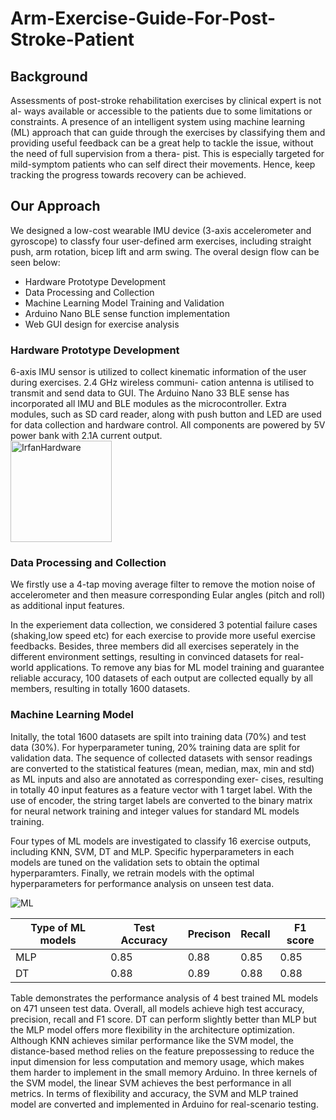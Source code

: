 # Arm-Exercise-Guide-For-Post-Stroke-Patient

## Background
Assessments of post-stroke rehabilitation exercises by clinical expert is not al- ways available or accessible to the patients due to some limitations or constraints. A presence of an intelligent system using machine learning (ML) approach that can guide through the exercises by classifying them and providing useful feedback can be a great help to tackle the issue, without the need of full supervision from a thera- pist. This is especially targeted for mild-symptom patients who can self direct their movements. Hence, keep tracking the progress towards recovery can be achieved.

## Our Approach
We designed a low-cost wearable IMU device (3-axis accelerometer and gyroscope) to classfy four user-defined arm exercises, including straight push, arm rotation, bicep lift and arm swing. The overal design flow can be seen below:
* Hardware Prototype Development
* Data Processing and Collection
* Machine Learning Model Training and Validation
* Arduino Nano BLE sense function implementation
* Web GUI design for exercise analysis

### Hardware Prototype Development
6-axis IMU sensor is utilized to collect kinematic information of the user during exercises. 2.4 GHz wireless communi- cation antenna is utilised to transmit and send data to GUI. The Arduino Nano 33 BLE sense has incorporated all IMU and BLE modules as the microcontroller. Extra modules, such as SD card reader, along with push button and LED are used for data collection and hardware control. All components are powered by 5V power bank with 2.1A current output.<br />
<img width="162" alt="IrfanHardware" src="https://user-images.githubusercontent.com/72474193/137358998-e012eb85-5044-4e3c-a437-a9876bb58831.png">

### Data Processing and Collection
We firstly use a 4-tap moving average filter to remove the motion noise of accelerometer and then measure corresponding Eular angles (pitch and roll) as additional input features.

In the experiement data collection, we considered 3 potential failure cases (shaking,low speed etc) for each exercise to provide more useful exercise feedbacks. Besides, three members did all exercises seperately in the different environment settings, resulting in convinced datasets for real-world applications. To remove any bias for ML model training and guarantee reliable accuracy, 100 datasets of each output are collected equally by all members, resulting in totally 1600 datasets.

### Machine Learning Model
Initally, the total 1600 datasets are spilt into training data (70%) and test data (30%). For hyperparameter tuning, 20% training data are split for validation data. The sequence of collected datasets with sensor readings are converted to the statistical features (mean, median, max, min and std) as ML inputs and also are annotated as corresponding exer- cises, resulting in totally 40 input features as a feature vector with 1 target label. With the use of encoder, the string target labels are converted to the binary matrix for neural network training and integer values for standard ML models training.

Four types of ML models are investigated to classify 16 exercise outputs, including KNN, SVM, DT and MLP. Specific hyperparameters in each models are tuned on the validation sets to obtain the optimal hyperparamters. Finally, we retrain models with the optimal hyperparameters for performance analysis on unseen test data.<br />

![ML](https://user-images.githubusercontent.com/72474193/137360602-038635db-d512-4c5c-8375-dfc1620ce8d8.png)

|Type of ML models|Test Accuracy| Precison | Recall | F1 score|
|---|---|---|---|---|
|MLP|0.85|0.88|0.85|0.85|
|DT| 0.88|0.89|0.88|0.88|
Table demonstrates the performance analysis of 4 best trained ML models on 471 unseen test data. Overall, all models achieve high test accuracy, precision, recall and F1 score. DT can perform slightly better than MLP but the MLP model offers more flexibility in the architecture optimization. Although KNN achieves similar performance like the SVM model, the distance-based method relies on the feature prepossessing to reduce the input dimension for less computation and memory usage, which makes them harder to implement in the small memory Arduino. In three kernels of the SVM model, the linear SVM achieves the best performance in all metrics.
In terms of flexibility and accuracy, the SVM and MLP trained model are converted and implemented in Arduino for real-scenario testing.
